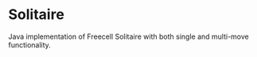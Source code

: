 # Solitaire

Java implementation of Freecell Solitaire with both single and multi-move functionality. 
